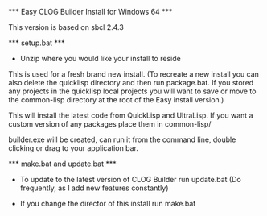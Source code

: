 *** Easy CLOG Builder Install for Windows 64 ***

This version is based on sbcl 2.4.3

*** setup.bat ***

- Unzip where you would like your install to reside

This is used for a fresh brand new install. (To recreate a new install you can
also delete the quicklisp directory and then run package.bat. If you stored
any projects in the quicklisp local projects you will want to save or move to
the common-lisp directory at the root of the Easy install version.)

This will install the latest code from QuickLisp and UltraLisp. If you want a
custom version of any packages place them in common-lisp/

builder.exe will be created, can run it from the command line, double clicking
or drag to your application bar.


*** make.bat and update.bat ***

- To update to the latest version of CLOG Builder run update.bat 
  (Do frequently, as I add new features constantly)

- If you change the director of this install run make.bat
